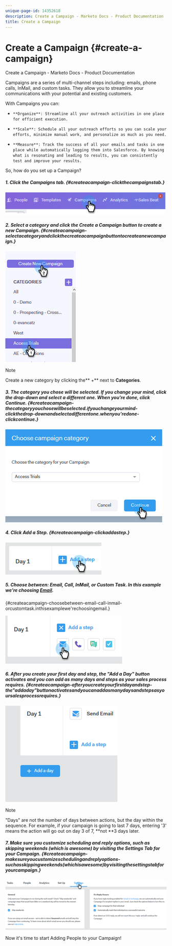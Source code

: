 ```yaml
---
unique-page-id: 14352618
description: Create a Campaign - Marketo Docs - Product Documentation
title: Create a Campaign
---
```


# Create a Campaign {#create-a-campaign}

Create a Campaign - Marketo Docs - Product Documentation

Campaigns are a series of multi-channel steps including: emails, phone calls, InMail, and custom tasks. They allow you to streamline your communications with your potential and existing customers.

With Campaigns you can:

* `**Organize**: Streamline all your outreach activities in one place for efficient execution.`

* `**Scale**: Schedule all your outreach efforts so you can scale your efforts, minimize manual work, and personalize as much as you need.`
* `**Measure**: Track the success of all your emails and tasks in one place while automatically logging them into Salesforce. By knowing what is resonating and leading to results, you can consistently test and improve your results.`

So, how do you set up a Campaign?

##### 1. Click the Campaigns tab. {#createacampaign-clickthecampaignstab.}

![](assets/one-1.png)

##### 2. Select a category and click the Create a Campaign button to create a new Campaign. {#createacampaign-selectacategoryandclickthecreateacampaignbuttontocreateanewcampaign.}

![](assets/two-1.png)

>[!NOTE]
>
>Create a new category by clicking the** +** next to **Categories**.

##### 3. The category you chose will be selected. If you change your mind, click the drop-down and select a different one. When you're done, click Continue. {#createacampaign-thecategoryyouchosewillbeselected.ifyouchangeyourmind-clickthedrop-downandselectadifferentone.whenyou'redone-clickcontinue.}

![](assets/three-1.png)

##### 4. Click Add a Step.  {#createacampaign-clickaddastep.}

![](assets/four-1.png)

##### 5. Choose between: Email, Call, InMail, or Custom Task. In this example we're choosing [Email](http://docs.marketo.com/display/DOCS/Campaign+Step+Types#CampaignStepTypes-Email).  
{#createacampaign-choosebetween-email-call-inmail-orcustomtask.inthisexamplewe'rechoosingemail.}

![](assets/five-1.png)

##### 6. After you create your first day and step, the "Add a Day" button activates and you can add as many days and steps as your sales process requires. {#createacampaign-afteryoucreateyourfirstdayandstep-the"addaday"buttonactivatesandyoucanaddasmanydaysandstepsasyoursalesprocessrequires.}

![](assets/six.png)

>[!NOTE]
>
>"Days" are not the number of days between actions, but the day within the sequence. For example, if your campaign is going to last 7 days, entering '3' means the action will go out on day 3 of 7, **not **3 days later.

##### 7. Make sure you customize scheduling and reply options, such as skipping weekends (which is awesome) by visiting the Settings Tab for your Campaign. {#createacampaign-makesureyoucustomizeschedulingandreplyoptions-suchasskippingweekends(whichisawesome)byvisitingthesettingstabforyourcampaign.}

![](assets/seven.png)

Now it's time to start Adding People to your Campaign!

